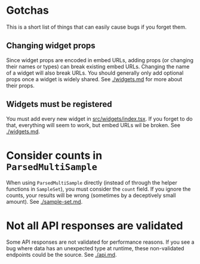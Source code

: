 # Gotchas

This is a short list of things that can easily cause bugs if you forget them.

## Changing widget props

Since widget props are encoded in embed URLs, adding props (or changing their names or types) can break existing embed URLs. Changing the name of a widget will also break URLs. You should generally only add optional props once a widget is widely shared. See [./widgets.md](./widgets.md) for more about their props.

## Widgets must be registered

You must add every new widget in [src/widgets/index.tsx](/src/widgets/index.tsx). If you forget to do that, everything will seem to work, but embed URLs wil be broken. See [./widgets.md](./widgets.md).

# Consider counts in `ParsedMultiSample`

When using `ParsedMultiSample` directly (instead of through the helper functions in `SampleSet`), you must consider the `count` field. If you ignore the counts, your results will be wrong (sometimes by a deceptively small amount). See [./sample-set.md](./sample-set.md).

# Not all API responses are validated

Some API responses are not validated for performance reasons. If you see a bug where data has an unexpected type at runtime, these non-validated endpoints could be the source. See [./api.md](./api.md).
